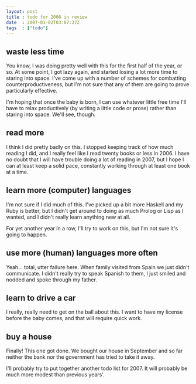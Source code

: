 ```yaml
---
layout: post
title : todo for 2006 in review
date  : 2007-01-02T03:07:37Z
tags  : ["todo"]
---
```

## waste less time

You know, I was doing pretty well with this for the first half of the year, or
so.  At some point, I got lazy again, and started losing a lot more time to
staring into space.  I've come up with a number of schemes for combatting
counterproductiveness, but I'm not sure that any of them are going to prove
particularly effective.

I'm hoping that once the baby is born, I can use whatever little free time I'll
have to relax productively (by writing a little code or prose) rather than
staring into space.  We'll see, though.

## read more

I think I did pretty badly on this.  I stopped keeping track of how much
reading I did, and I really feel like I read twenty books or less in 2006.  I
have no doubt that I will have trouble doing a lot of reading in 2007, but I
hope I can at least keep a solid pace, constantly working through at least one
book at a time.

## learn more (computer) languages

I'm not sure if I did much of this.  I've picked up a bit more Haskell and my
Ruby is better, but I didn't get around to doing as much Prolog or Lisp as I
wanted, and I didn't really learn anything new at all.

For yet another year in a row, I'll try to work on this, but I'm not sure it's
going to happen.

## use more (human) languages more often

Yeah... total, utter failure here.  When family visited from Spain we just
didn't communicate.  I didn't really try to speak Spanish to them, I just
smiled and nodded and spoke through my father.

## learn to drive a car

I really, really need to get on the ball about this.  I want to have my license
before the baby comes, and that will require quick work.

## buy a house

Finally!  This one got done.  We bought our house in September and so far
neither the bank nor the government has tried to take it away.

I'll probably try to put together another todo list for 2007.  It will probably
be much more modest than previous years'.

